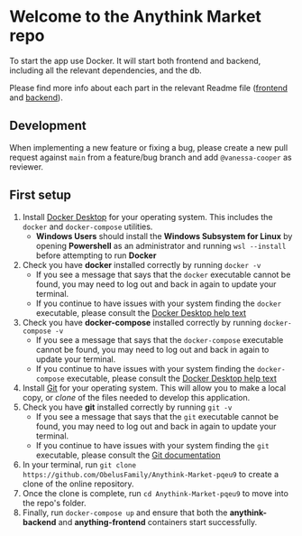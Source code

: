 # Welcome to the Anythink Market repo

To start the app use Docker. It will start both frontend and backend, including all the relevant dependencies, and the db.

Please find more info about each part in the relevant Readme file ([frontend](frontend/readme.md) and [backend](backend/README.md)).

## Development

When implementing a new feature or fixing a bug, please create a new pull request against `main` from a feature/bug branch and add `@vanessa-cooper` as reviewer.

## First setup

1) Install [Docker Desktop](https://www.docker.com/products/docker-desktop/) for your operating system. This includes the `docker` and `docker-compose` utilities.
    - **Windows Users** should install the **Windows Subsystem for Linux** by opening **Powershell** as an administrator and running `wsl --install` before attempting to run **Docker**
1) Check you have **docker** installed correctly by running `docker -v`
    - If you see a message that says that the `docker` executable cannot be found, you may need to log out and back in again to update your terminal.
    - If you continue to have issues with your system finding the `docker` executable, please consult the [Docker Desktop help text](https://docs.docker.com/desktop/)
1) Check you have **docker-compose** installed correctly by running `docker-compose -v`
    - If you see a message that says that the `docker-compose` executable cannot be found, you may need to log out and back in again to update your terminal.
    - If you continue to have issues with your system finding the `docker-compose` executable, please consult the [Docker Desktop help text](https://docs.docker.com/desktop/)
1) Install [Git](https://git-scm.com/) for your operating system. This will allow you to make a local copy, or *clone* of the files needed to develop this application.
1) Check you have **git** installed correctly by running `git -v`
    - If you see a message that says that the `git` executable cannot be found, you may need to log out and back in again to update your terminal.
    - If you continue to have issues with your system finding the `git` executable, please consult the [Git documentation](https://git-scm.com/doc) 
1) In your terminal, run `git clone https://github.com/ObelusFamily/Anythink-Market-pqeu9` to create a clone of the online repository.
1) Once the clone is complete, run `cd Anythink-Market-pqeu9` to move into the repo's folder.
1) Finally, run `docker-compose up` and ensure that both the **anythink-backend** and **anything-frontend** containers start successfully.

